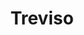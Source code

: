 ---
title: Treviso
date: 
draft: false

# descripcion
description : Aro de plata con piedra cubic

materials: Plata 925

color: Multicolor

dimensions: 2cm

code: 01-16-0326

type: "Aros"

categories: []

price: $3.240,00

# Images
# first image will be shown in the product page
images:
  # - image: "images/path_to_image"
  # La ubicacion de las imagenes es imagenes/Aros/Aros.Cubic/01-16-0326-treviso
  - image: "./images/aros/cubic/01-16-0326-tirita-multicolor_a.JPG"
  - image: "./images/aros/cubic/01-16-0326-tirita-multicolor_b.JPG"
---